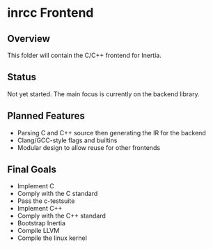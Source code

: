 # inrcc Frontend

## Overview
This folder will contain the C/C++ frontend for Inertia.

## Status
Not yet started. The main focus is currently on the backend library.

## Planned Features
- Parsing C and C++ source then generating the IR for the backend
- Clang/GCC-style flags and builtins
- Modular design to allow reuse for other frontends

## Final Goals
- Implement C
- Comply with the C standard
- Pass the c-testsuite
- Implement C++
- Comply with the C++ standard
- Bootstrap Inertia
- Compile LLVM
- Compile the linux kernel